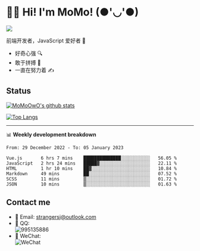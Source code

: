 # 👨‍🎓 Hi! I'm MoMo! (●'◡'●)

[![](https://img.shields.io/badge/-@MoMoOwO-%23181717?style=flat-square&logo=github)](https://github.com/MoMoOwO)

前端开发者，JavaScript 爱好者 💖
- 好奇心强 🔍
- 敢于拼搏 💪
- 一直在努力着 ✍

## Status

[![MoMoOwO's github stats](https://github-readme-stats.vercel.app/api?username=MoMoOwO&show_icons=true&theme=tokyonight)](https://github.com/MoMoOwO)

[![Top Langs](https://github-readme-stats.vercel.app/api/top-langs/?username=MoMoOwO&layout=compact&theme=tokyonight)](https://github.com/MoMoOwO)

---

📊 **Weekly development breakdown**

<!--START_SECTION:waka-->

```text
From: 29 December 2022 - To: 05 January 2023

Vue.js       6 hrs 7 mins    ██████████████░░░░░░░░░░░   56.05 %
JavaScript   2 hrs 24 mins   █████▓░░░░░░░░░░░░░░░░░░░   22.11 %
HTML         1 hr 10 mins    ██▓░░░░░░░░░░░░░░░░░░░░░░   10.84 %
Markdown     49 mins         ██░░░░░░░░░░░░░░░░░░░░░░░   07.52 %
SCSS         11 mins         ▒░░░░░░░░░░░░░░░░░░░░░░░░   01.72 %
JSON         10 mins         ▒░░░░░░░░░░░░░░░░░░░░░░░░   01.63 %
```

<!--END_SECTION:waka-->

## Contact me

- 📧 Email: strangersj@outlook.com
- 🐧 QQ:  
  ![995135886](https://i.loli.net/2020/11/27/Yx6eDSQi34Va5IA.jpg)
- 💭 WeChat:  
  ![WeChat](https://i.loli.net/2020/11/27/wWX6uVoIQqig5KP.jpg)
  
